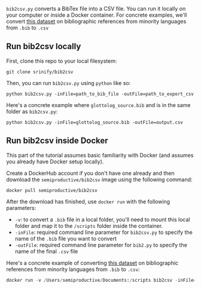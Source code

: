 `bib2csv.py` converts a BibTex file into a CSV file. You can run it locally on your computer or inside a Docker container. For concrete examples, we'll convert [this dataset](https://glottolog.org/meta/downloads) on bibliographic references from minority languages from `.bib` to `.csv`

## Run bib2csv locally

First, clone this repo to your local filesystem:

```
git clone srinify/bib2csv
```

Then, you can run `bib2csv.py` using `python` like so:

```
python bib2csv.py -inFile=path_to_bib_file -outFile=path_to_export_csv
```

Here's a concrete example where `glottolog_source.bib` and is in the same folder as `bib2csv.py`:

```
python bib2csv.py -inFile=glottolog_source.bib -outFile=output.csv
```

## Run bib2csv inside Docker


This part of the tutorial assumes basic familiarity with Docker (and assumes you already have Docker setup locally). 

Create a DockerHub account if you don't have one already and then download the `semiproductive/bib2csv` image using the following command:

```
docker pull semiproductive/bib2csv
```

After the download has finished, use `docker run` with the following parameters:

- `-v`: to convert a `.bib` file in a local folder, you'll need to mount this local folder and map it to the `/scripts` folder inside the container.
- `-inFile`: required command line parameter for `bib2csv.py` to specify the name of the `.bib` file you want to convert
- `-outFile`: required command line parameter for `bib2.py` to specify the name of the final  `.csv` file

Here's a concrete example of converting [this dataset](https://glottolog.org/meta/downloads) on bibliographic references from minority languages from `.bib` to `.csv`:

```python
docker run -v /Users/semiproductive/Documents:/scripts bib2csv -inFile=glottolog_source.bib -outFile=output.csv
```
